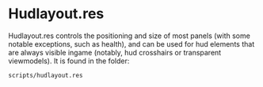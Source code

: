 # Hudlayout.res

Hudlayout.res controls the positioning and size of most panels (with some notable exceptions, such as health), and can be used for hud elements that are always visible ingame (notably, hud crosshairs or transparent viewmodels). It is found in the folder:
```
scripts/hudlayout.res
```